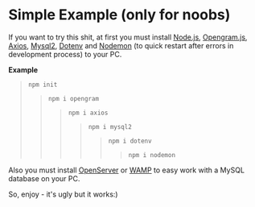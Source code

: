 # Simple Example (only for noobs)

If you want to try this shit, at first you must install [Node.js](https://github.com/nodejs/node), [Opengram.js](https://github.com/OpengramJS/opengram), [Axios](https://github.com/axios/axios), [Mysql2](https://github.com/sidorares/node-mysql2), [Dotenv](https://github.com/motdotla/dotenv) and [Nodemon](https://github.com/remy/nodemon) (to quick restart after errors in development process) to your PC.

**Example**
> `npm init`
>> `npm i opengram`
>>> `npm i axios`
>>>> `npm i mysql2`
>>>>> `npm i dotenv`
>>>>>> `npm i nodemon`

Also you must install [OpenServer](https://ospanel.io/) or [WAMP](https://www.wampserver.com/en/) to easy work with a MySQL database on your PC. 

So, enjoy - it's ugly but it works:)
